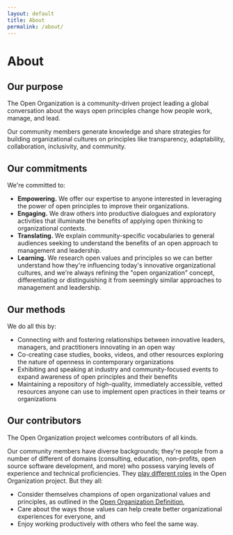 ```yaml
---
layout: default
title: About
permalink: /about/
---
```


# About

## Our purpose
The Open Organization is a community-driven project leading a global conversation about the ways open principles change how people work, manage, and lead.

Our community members generate knowledge and share strategies for building organizational cultures on principles like transparency, adaptability, collaboration, inclusivity, and community.

## Our commitments
We're committed to:

- **Empowering.** We offer our expertise to anyone interested in leveraging the power of open principles to improve their organizations.
- **Engaging.** We draw others into productive dialogues and exploratory activities that illuminate the benefits of applying open thinking to organizational contexts.
- **Translating.** We explain community-specific vocabularies to general audiences seeking to understand the benefits of an open approach to management and leadership.
- **Learning.** We research open values and principles so we can better understand how they're influencing today's innovative organizational cultures, and we're always refining the "open organization" concept, differentiating or distinguishing it from seemingly similar approaches to management and leadership.

## Our methods
We do all this by:

- Connecting with and fostering relationships between innovative leaders, managers, and practitioners innovating in an open way
- Co-creating case studies, books, videos, and other resources exploring the nature of openness in contemporary organizations
- Exhibiting and speaking at industry and community-focused events to expand awareness of open principles and their benefits
- Maintaining a repository of high-quality, immediately accessible, vetted resources anyone can use to implement open practices in their teams or organizations

## Our contributors
The Open Organization project welcomes contributors of all kinds.

Our community members have diverse backgrounds; they're people from a number of different of domains (consulting, education, non-profits, open source software development, and more) who possess varying levels of experience and technical proficiencies. They [play different roles](https://github.com/open-organization/governance/wiki/Roles) in the Open Organization project. But they all:

- Consider themselves champions of open organizational values and principles, as outlined in the [Open Organization Definition](https://github.com/open-organization/open-org-definition),
- Care about the ways those values can help create better organizational experiences for everyone, and
- Enjoy working productively with others who feel the same way.
